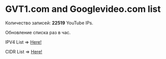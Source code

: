 # GVT1.com and Googlevideo.com list

Количество записей:
**22519**
YouTube IPs.

Обновление списка раз в час.

IPV4 List => [Here!](https://raw.githubusercontent.com/EikeiDev/test_block/refs/heads/main/ipv4_list.txt)

CIDR List => [Here!](https://raw.githubusercontent.com/EikeiDev/test_block/refs/heads/main/cidr4.txt)
